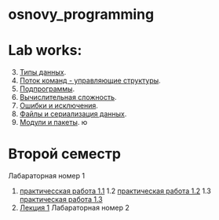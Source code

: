 # osnovy_programming


# Lab works:

3. [Типы данных](/задание_task_03_02_01_jpynb.ipynb).
4. [Поток команд - управляющие структуры](/lab4.ipynb).
5. [Подпрограммы](/lab5.ipynb).
6. [Вычислительная сложность](/lab6.ipynb).
7. [Ошибки и исключения](/лаб_7.ipynb).
8. [Файлы и сериализация данных](/лаб_8.ipynb).
9. [Модули и пакеты](/лаб_9.ipynb). ю

# Второй семестр

Лабараторная номер 1
1. [практичесская работа 1.1](/Practice.ipynb) 
1.2 [практическая работа 1.2](/practice_1_2.ipynb)
1.3 [практическая работа 1.3](/practice_1_3.ipynb)
1. [Лекция 1](/Лекция_Python.ipynb)
Лабараторная номер 2 
